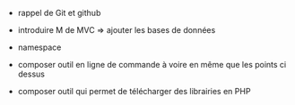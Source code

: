 - rappel de Git et github
- introduire M de MVC => ajouter les bases de données
- namespace 
- composer outil en ligne de commande à voire en même que les points ci dessus 

- composer outil qui permet de télécharger des librairies en PHP 